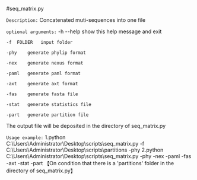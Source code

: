 #seq_matrix.py

`Description:` Concatenated muti-sequences into one file

`optional arguments:`
	-h	--help  show this help message and exit
	
	-f	FOLDER   input folder
	
	-phy	generate phylip format
	
	-nex	generate nexus format
	
	-paml	generate paml format
	
	-axt	generate axt format
	
	-fas	generate fasta file
	
	-stat	generate statistics file
	
	-part	generate partition file

The output file will be deposited in the directory of seq_matrix.py

`Usage example:`
            1.python C:\Users\Administrator\Desktop\scripts\seq_matrix.py -f C:\Users\Administrator\Desktop\scripts\partitions -phy
            2.python C:\Users\Administrator\Desktop\scripts\seq_matrix.py -phy -nex -paml -fas -axt -stat -part   【On condition that there is a 'partitions' folder in the directory of seq_matrix.py】
